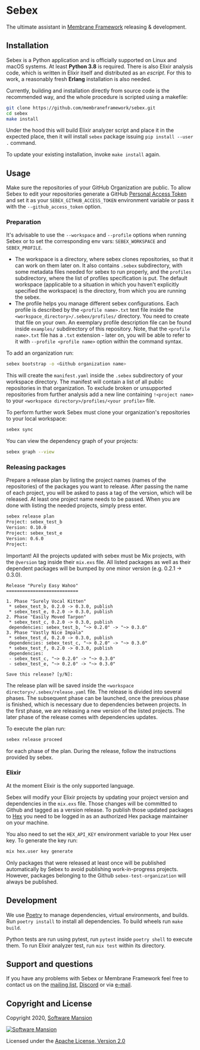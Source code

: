 # Sebex

The ultimate assistant in [Membrane Framework] releasing & development.

## Installation

Sebex is a Python application and is officially supported on Linux and macOS systems. At least **Python 3.8** is required. There is also Elixir analysis code, which is written in Elixir itself and distributed as an _escript_. For this to work, a reasonably fresh **Erlang** installation is also needed.

Currently, building and installation directly from source code is the recommended way, and the whole procedure is scripted using a makefile:

```bash
git clone https://github.com/membraneframework/sebex.git
cd sebex
make install
```

Under the hood this will build Elixir analyzer script and place it in the expected place, then it will install `sebex` package issuing `pip install --user .` command.

To update your existing installation, invoke `make install` again.

## Usage

Make sure the repositories of your GitHub Organization are public. To allow Sebex to edit your repositories generate a GitHub [Personal Access Token](https://docs.github.com/en/authentication/keeping-your-account-and-data-secure/creating-a-personal-access-token) and set it as your `SEBEX_GITHUB_ACCESS_TOKEN` environment variable or pass it with the `--github_access_token` option.

### Preparation

It's advisable to use the `--workspace` and `--profile` options when running Sebex or to set the corresponding env vars: `SEBEX_WORKSPACE` and `SEBEX_PROFILE`.
+ The workspace is a directory, where sebex clones repositories, so that it can work on them later on. It also contains `.sebex` subdirectory, with some metadata files needed for sebex to run properly, and the `profiles` subdirectory, where the list of profiles specification is put. The default workspace (applicable to a situation in which you haven't explicitly specified the workspace) is the directory, from which you are running the sebex.
+ The profile helps you manage different sebex configurations. Each profile is described by the `<profile name>.txt` text file inside the `<workspace_directory>/.sebex/profiles/` directory. You need to create that file on your own. An exemplary profile description file can be found inside `examples/` subdirectory of this repository. Note, that the `<profile name>.txt` file has a `.txt` extension - later on, you will be able to refer to it with `--profile <profile name>` option within the command syntax.

To add an organization run:

```bash
sebex bootstrap -o <Github organization name>
```

This will create the `manifest.yaml` inside the `.sebex` subdirectory of your workspace directory. The manifest will contain a list of all public repositories in that organization. To exclude broken or unsupported repositories from further analysis add a new line containing `!<project name>` to your `<workspace directory>/profiles/<your profile>` file.

To perform further work Sebex must clone your organization's repositories to your local workspace:

```bash
sebex sync
```

You can view the dependency graph of your projects:

```bash
sebex graph --view
```

### Releasing packages

Prepare a release plan by listing the project names (names of the repositories) of the packages you want to release. After passing the name of each project, you will be asked to pass a tag of the version, which will be released.
At least one project name needs to be passed. When you are done with listing the needed projects, simply press enter.

```bash
sebex release plan
Project: sebex_test_b
Version: 0.10.0
Project: sebex_test_e
Version: 0.6.0
Project:
```

Important! All the projects updated with sebex must be Mix projects,  with the `@version` tag inside their `mix.exs` file.
All listed packages as well as their dependent packages will be bumped by one minor version (e.g. 0.2.1 -> 0.3.0).

```
Release "Purely Easy Wahoo"
===========================

1. Phase "Surely Vocal Kitten"
 * sebex_test_b, 0.2.0 -> 0.3.0, publish
 * sebex_test_e, 0.2.0 -> 0.3.0, publish
2. Phase "Easily Moved Tarpon"
 * sebex_test_c, 0.2.0 -> 0.3.0, publish
 dependencies: sebex_test_b, "~> 0.2.0" -> "~> 0.3.0"
3. Phase "Vastly Nice Impala"
 * sebex_test_d, 0.2.0 -> 0.3.0, publish
 dependencies: sebex_test_c, "~> 0.2.0" -> "~> 0.3.0"
 * sebex_test_f, 0.2.0 -> 0.3.0, publish
 dependencies:
 - sebex_test_c, "~> 0.2.0" -> "~> 0.3.0"
 - sebex_test_e, "~> 0.2.0" -> "~> 0.3.0"

Save this release? [y/N]:
```
The release plan will be saved inside the `<workspace directory>/.sebex/release.yaml` file.
The release is divided into several phases. The subsequent phase can be launched, once the previous phase is finished, which is necessary due to dependencies between projects.
In the first phase, we are releasing a new version of the listed projects. The later phase of the release comes with dependencies updates.

To execute the plan run:

```bash
sebex release proceed
```

for each phase of the plan. 
During the release, follow the instructions provided by sebex.

### Elixir

At the moment Elixir is the only supported language.

Sebex will modify your Elixir projects by updating your project version and dependencies in the `mix.exs` file. Those changes will be committed to Github and tagged as a version release. To publish those updated packages to [Hex](https://hex.pm/) you need to be logged in as an authorized Hex package maintainer on your machine.

You also need to set the `HEX_API_KEY` environment variable to your Hex user key. To generate the key run:

```bash
mix hex.user key generate
```

Only packages that were released at least once will be published automatically by Sebex to avoid publishing work-in-progress projects.
However, packages belonging to the Github `sebex-test-organization` will always be published.

## Development

We use [Poetry] to manage dependencies, virtual environments, and builds. Run `poetry install` to install all dependencies. To build wheels run `make build`.

Python tests are run using pytest, run `pytest` inside `poetry shell` to execute them. To run Elixir analyzer test, run `mix test` within its directory.

## Support and questions

If you have any problems with Sebex or Membrane Framework feel free to contact us on the [mailing list](https://groups.google.com/forum/#!forum/membrane-framework), [Discord](https://discord.gg/nwnfVSY) or via [e-mail](mailto:info+sebex@membraneframework.org).

## Copyright and License

Copyright 2020, [Software Mansion](https://swmansion.com/?utm_source=git&utm_medium=readme&utm_campaign=membrane)

[![Software Mansion](https://logo.swmansion.com/logo?color=white&variant=desktop&width=200&tag=membrane-github)](
https://swmansion.com/?utm_source=git&utm_medium=readme&utm_campaign=membrane)

Licensed under the [Apache License, Version 2.0](LICENSE.txt)

[Membrane Framework]: https://www.membraneframework.org/
[Poetry]: https://python-poetry.org

